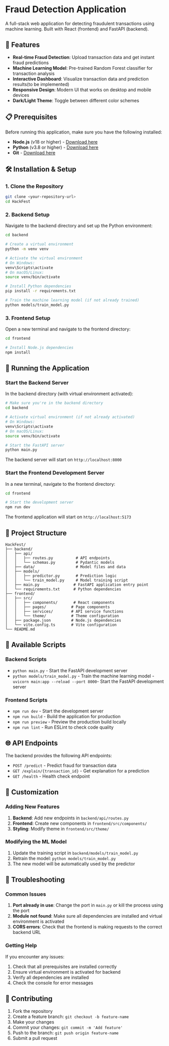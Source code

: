 # Fraud Detection Application

A full-stack web application for detecting fraudulent transactions using machine learning. Built with React (frontend) and FastAPI (backend).

## 🚀 Features

- **Real-time Fraud Detection**: Upload transaction data and get instant fraud predictions
- **Machine Learning Model**: Pre-trained Random Forest classifier for transaction analysis
- **Interactive Dashboard**: Visualize transaction data and prediction results(to be implemented)
- **Responsive Design**: Modern UI that works on desktop and mobile devices
- **Dark/Light Theme**: Toggle between different color schemes

## 📋 Prerequisites

Before running this application, make sure you have the following installed:

- **Node.js** (v18 or higher) - [Download here](https://nodejs.org/)
- **Python** (v3.8 or higher) - [Download here](https://python.org/)
- **Git** - [Download here](https://git-scm.com/)

## 🛠️ Installation & Setup

### 1. Clone the Repository

```bash
git clone <your-repository-url>
cd HackFest
```

### 2. Backend Setup

Navigate to the backend directory and set up the Python environment:

```bash
cd backend

# Create a virtual environment
python -m venv venv

# Activate the virtual environment
# On Windows:
venv\Scripts\activate
# On macOS/Linux:
source venv/bin/activate

# Install Python dependencies
pip install -r requirements.txt

# Train the machine learning model (if not already trained)
python models/train_model.py
```

### 3. Frontend Setup

Open a new terminal and navigate to the frontend directory:

```bash
cd frontend

# Install Node.js dependencies
npm install
```

## 🚀 Running the Application

### Start the Backend Server

In the backend directory (with virtual environment activated):

```bash
# Make sure you're in the backend directory
cd backend

# Activate virtual environment (if not already activated)
# On Windows:
venv\Scripts\activate
# On macOS/Linux:
source venv/bin/activate

# Start the FastAPI server
python main.py
```

The backend server will start on `http://localhost:8000`

### Start the Frontend Development Server

In a new terminal, navigate to the frontend directory:

```bash
cd frontend

# Start the development server
npm run dev
```

The frontend application will start on `http://localhost:5173`

## 📁 Project Structure

```
HackFest/
├── backend/
│   ├── api/
│   │   ├── routes.py          # API endpoints
│   │   └── schemas.py         # Pydantic models
│   ├── data/                  # Model files and data
│   ├── models/
│   │   ├── predictor.py       # Prediction logic
│   │   └── train_model.py     # Model training script
│   ├── main.py               # FastAPI application entry point
│   └── requirements.txt      # Python dependencies
├── frontend/
│   ├── src/
│   │   ├── components/       # React components
│   │   ├── pages/           # Page components
│   │   ├── services/        # API service functions
│   │   └── theme/           # Theme configuration
│   ├── package.json         # Node.js dependencies
│   └── vite.config.ts       # Vite configuration
└── README.md
```

## 🔧 Available Scripts

### Backend Scripts

- `python main.py` - Start the FastAPI development server
- `python models/train_model.py` - Train the machine learning model
-`uvicorn main:app --reload --port 8000`- Start the FastAPI development server

### Frontend Scripts

- `npm run dev` - Start the development server
- `npm run build` - Build the application for production
- `npm run preview` - Preview the production build locally
- `npm run lint` - Run ESLint to check code quality

## 🌐 API Endpoints

The backend provides the following API endpoints:

- `POST /predict` - Predict fraud for transaction data
- `GET /explain/{transaction_id}` - Get explanation for a prediction
- `GET /health` - Health check endpoint

## 🎨 Customization

### Adding New Features

1. **Backend**: Add new endpoints in `backend/api/routes.py`
2. **Frontend**: Create new components in `frontend/src/components/`
3. **Styling**: Modify theme in `frontend/src/theme/`

### Modifying the ML Model

1. Update the training script in `backend/models/train_model.py`
2. Retrain the model: `python models/train_model.py`
3. The new model will be automatically used by the predictor

## 🐛 Troubleshooting

### Common Issues

1. **Port already in use**: Change the port in `main.py` or kill the process using the port
2. **Module not found**: Make sure all dependencies are installed and virtual environment is activated
3. **CORS errors**: Check that the frontend is making requests to the correct backend URL

### Getting Help

If you encounter any issues:

1. Check that all prerequisites are installed correctly
2. Ensure virtual environment is activated for backend
3. Verify all dependencies are installed
4. Check the console for error messages

## 📝 Contributing

1. Fork the repository
2. Create a feature branch: `git checkout -b feature-name`
3. Make your changes
4. Commit your changes: `git commit -m 'Add feature'`
5. Push to the branch: `git push origin feature-name`
6. Submit a pull request

